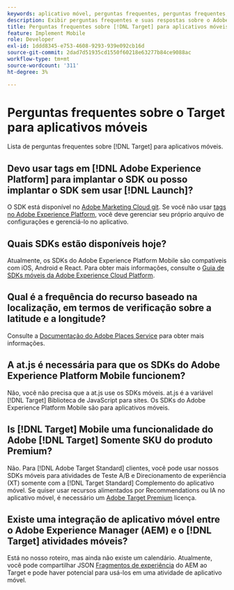 ```yaml
---
keywords: aplicativo móvel, perguntas frequentes, perguntas frequentes, aplicativo móvel target
description: Exibir perguntas frequentes e suas respostas sobre o Adobe [!DNL Target] para aplicativos móveis.
title: Perguntas frequentes sobre [!DNL Target] para aplicativos móveis?
feature: Implement Mobile
role: Developer
exl-id: 1ddd8345-e753-4608-9293-939e092cb16d
source-git-commit: 2dad7d51935cd1550f60218e63277b84ce9088ac
workflow-type: tm+mt
source-wordcount: '311'
ht-degree: 3%

---
```


# Perguntas frequentes sobre o Target para aplicativos móveis

Lista de perguntas frequentes sobre [!DNL Target] para aplicativos móveis.

## Devo usar tags em [!DNL Adobe Experience Platform] para implantar o SDK ou posso implantar o SDK sem usar [!DNL Launch]?

O SDK está disponível no [Adobe Marketing Cloud git](https://github.com/Adobe-Marketing-Cloud/acp-sdks/). Se você não usar [tags no Adobe Experience Platform](https://experienceleague.adobe.com/docs/experience-platform/tags/home.html?lang=pt-BR), você deve gerenciar seu próprio arquivo de configurações e gerenciá-lo no aplicativo.

## Quais SDKs estão disponíveis hoje?

Atualmente, os SDKs do Adobe Experience Platform Mobile são compatíveis com iOS, Android e React. Para obter mais informações, consulte o [Guia de SDKs móveis da Adobe Experience Cloud Platform](https://aep-sdks.gitbook.io/docs/).

## Qual é a frequência do recurso baseado na localização, em termos de verificação sobre a latitude e a longitude?

Consulte a [Documentação do Adobe Places Service](https://experienceleague.adobe.com/docs/places/using/home.html) para obter mais informações.

## A at.js é necessária para que os SDKs do Adobe Experience Platform Mobile funcionem?

Não, você não precisa que a at.js use os SDKs móveis. at.js é a variável [!DNL Target] Biblioteca de JavaScript para sites. Os SDKs do Adobe Experience Platform Mobile são para aplicativos móveis.

## Is [!DNL Target] Mobile uma funcionalidade do Adobe [!DNL Target] Somente SKU do produto Premium?

Não. Para [!DNL Adobe Target Standard] clientes, você pode usar nossos SDKs móveis para atividades de Teste A/B e Direcionamento de experiência (XT) somente com a [!DNL Target Standard] Complemento do aplicativo móvel. Se quiser usar recursos alimentados por Recommendations ou IA no aplicativo móvel, é necessário um [Adobe Target Premium](/help/main/c-intro/intro.md#premium) licença.

## Existe uma integração de aplicativo móvel entre o Adobe Experience Manager (AEM) e o [!DNL Target] atividades móveis?

Está no nosso roteiro, mas ainda não existe um calendário. Atualmente, você pode compartilhar JSON [Fragmentos de experiência](/help/main/c-experiences/c-manage-content/aem-experience-fragments.md) do AEM ao Target e pode haver potencial para usá-los em uma atividade de aplicativo móvel.
